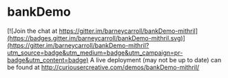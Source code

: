 # bankDemo

[![Join the chat at https://gitter.im/barneycarroll/bankDemo-mithril](https://badges.gitter.im/barneycarroll/bankDemo-mithril.svg)](https://gitter.im/barneycarroll/bankDemo-mithril?utm_source=badge&utm_medium=badge&utm_campaign=pr-badge&utm_content=badge)
A live deployment (may not be up to date) can be found at http://curiousercreative.com/demos/bankDemo-mithril/
